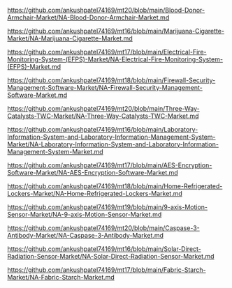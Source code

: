 <p><a href="https://github.com/ankushpatel74169/mt20/blob/main/Blood-Donor-Armchair-Market/NA-Blood-Donor-Armchair-Market.md">https://github.com/ankushpatel74169/mt20/blob/main/Blood-Donor-Armchair-Market/NA-Blood-Donor-Armchair-Market.md</a></p><p><a href="https://github.com/ankushpatel74169/mt16/blob/main/Marijuana-Cigarette-Market/NA-Marijuana-Cigarette-Market.md">https://github.com/ankushpatel74169/mt16/blob/main/Marijuana-Cigarette-Market/NA-Marijuana-Cigarette-Market.md</a></p><p><a href="https://github.com/ankushpatel74169/mt17/blob/main/Electrical-Fire-Monitoring-System-(EFPS)-Market/NA-Electrical-Fire-Monitoring-System-(EFPS)-Market.md">https://github.com/ankushpatel74169/mt17/blob/main/Electrical-Fire-Monitoring-System-(EFPS)-Market/NA-Electrical-Fire-Monitoring-System-(EFPS)-Market.md</a></p><p><a href="https://github.com/ankushpatel74169/mt18/blob/main/Firewall-Security-Management-Software-Market/NA-Firewall-Security-Management-Software-Market.md">https://github.com/ankushpatel74169/mt18/blob/main/Firewall-Security-Management-Software-Market/NA-Firewall-Security-Management-Software-Market.md</a></p><p><a href="https://github.com/ankushpatel74169/mt20/blob/main/Three-Way-Catalysts-TWC-Market/NA-Three-Way-Catalysts-TWC-Market.md">https://github.com/ankushpatel74169/mt20/blob/main/Three-Way-Catalysts-TWC-Market/NA-Three-Way-Catalysts-TWC-Market.md</a></p><p><a href="https://github.com/ankushpatel74169/mt16/blob/main/Laboratory-Information-System-and-Laboratory-Information-Management-System-Market/NA-Laboratory-Information-System-and-Laboratory-Information-Management-System-Market.md">https://github.com/ankushpatel74169/mt16/blob/main/Laboratory-Information-System-and-Laboratory-Information-Management-System-Market/NA-Laboratory-Information-System-and-Laboratory-Information-Management-System-Market.md</a></p><p><a href="https://github.com/ankushpatel74169/mt17/blob/main/AES-Encryption-Software-Market/NA-AES-Encryption-Software-Market.md">https://github.com/ankushpatel74169/mt17/blob/main/AES-Encryption-Software-Market/NA-AES-Encryption-Software-Market.md</a></p><p><a href="https://github.com/ankushpatel74169/mt18/blob/main/Home-Refrigerated-Lockers-Market/NA-Home-Refrigerated-Lockers-Market.md">https://github.com/ankushpatel74169/mt18/blob/main/Home-Refrigerated-Lockers-Market/NA-Home-Refrigerated-Lockers-Market.md</a></p><p><a href="https://github.com/ankushpatel74169/mt19/blob/main/9-axis-Motion-Sensor-Market/NA-9-axis-Motion-Sensor-Market.md">https://github.com/ankushpatel74169/mt19/blob/main/9-axis-Motion-Sensor-Market/NA-9-axis-Motion-Sensor-Market.md</a></p><p><a href="https://github.com/ankushpatel74169/mt20/blob/main/Caspase-3-Antibody-Market/NA-Caspase-3-Antibody-Market.md">https://github.com/ankushpatel74169/mt20/blob/main/Caspase-3-Antibody-Market/NA-Caspase-3-Antibody-Market.md</a></p><p><a href="https://github.com/ankushpatel74169/mt16/blob/main/Solar-Direct-Radiation-Sensor-Market/NA-Solar-Direct-Radiation-Sensor-Market.md">https://github.com/ankushpatel74169/mt16/blob/main/Solar-Direct-Radiation-Sensor-Market/NA-Solar-Direct-Radiation-Sensor-Market.md</a></p><p><a href="https://github.com/ankushpatel74169/mt17/blob/main/Fabric-Starch-Market/NA-Fabric-Starch-Market.md">https://github.com/ankushpatel74169/mt17/blob/main/Fabric-Starch-Market/NA-Fabric-Starch-Market.md</a></p>
